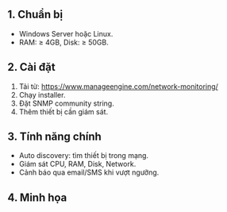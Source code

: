 ## 1. Chuẩn bị
- Windows Server hoặc Linux.
- RAM: ≥ 4GB, Disk: ≥ 50GB.

## 2. Cài đặt
1. Tải từ: https://www.manageengine.com/network-monitoring/
2. Chạy installer.
3. Đặt SNMP community string.
4. Thêm thiết bị cần giám sát.

## 3. Tính năng chính
- Auto discovery: tìm thiết bị trong mạng.
- Giám sát CPU, RAM, Disk, Network.
- Cảnh báo qua email/SMS khi vượt ngưỡng.

## 4. Minh họa